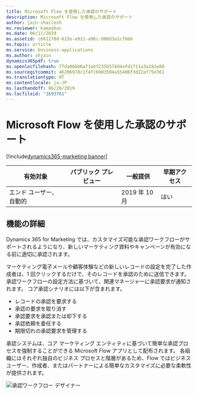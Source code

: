 ```yaml
---
title: Microsoft Flow を使用した承認のサポート
description: Microsoft Flow を使用した承認のサポート
author: jain-shailesh
ms.reviewer: kamaybac
ms.date: 06/11/2019
ms.assetid: c661278d-615e-e911-a96c-000d3a1c7bbb
ms.topic: article
ms.service: business-applications
ms.author: shjain
dynamics365pdf: true
ms.openlocfilehash: 77da06bb6a71ebf235b574d4afd1f11a3a182e88
ms.sourcegitcommit: 4620697dc1f4fc6903504a55406f3d22af75e361
ms.translationtype: HT
ms.contentlocale: ja-JP
ms.lasthandoff: 06/20/2019
ms.locfileid: "1693761"
---
```

# <a name="support-approvals-using-microsoft-flow"></a>Microsoft Flow を使用した承認のサポート
[!include[dynamics365-marketing banner](../includes/dynamics365-marketing.md)]

| 有効対象    |  パブリック プレビュー | 一般提供 | 早期アクセス |
| ---------- | ---------- |---------- |---------- |
|エンド ユーザー、自動的|| 2019 年 10 月|はい |






## <a name="feature-details"></a>機能の詳細
<!--feature detail start -->
Dynamics 365 for Marketing では、カスタマイズ可能な承認ワークフローがサポートされるようになり、新しいマーケティング資料やキャンペーンが有効になる前に適切に承認されます。 

マーケティング電子メールや顧客体験などの新しいレコードの設定を完了した作成者は、1 回クリックするだけで、そのレコードを承認のために送信できます。 承認ワークフローの設定方法に基づいて、関連マネージャーに承認要求が通知されます。 コア承認シナリオには以下が含まれます。 

-  レコードの承認を要求する 
-  承認の要求を取り消す 
-  承認要求を承認または却下する 
-  承認依頼を委任する
-  期限切れの承認要求を管理する 

承認システムは、コア マーケティング エンティティに基づいて簡単な承認プロセスを強制することができる Microsoft Flow アプリとして配布されます。 各組織にはそれぞれ独自のビジネス プロセスと階層があるため、Flow ではビジネス ユーザー、作成者、またはパートナーによる簡単なカスタマイズに必要な柔軟性が提供されます。
<!--feature detail end -->

![承認ワークフロー デザイナー](media/approval-workflow.png "承認ワークフロー デザイナー")
<!-- Picture 1 -->










